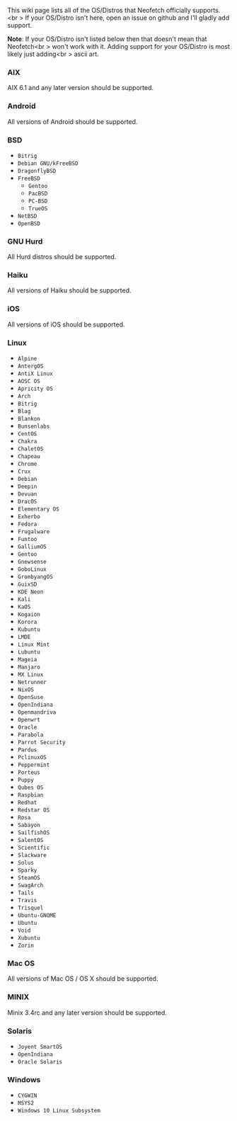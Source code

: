 This wiki page lists all of the OS/Distros that Neofetch officially supports.<br \>
If your OS/Distro isn't here, open an issue on github and I'll gladly add support.

**Note**: If your OS/Distro isn't listed below then that doesn't mean that Neofetch<br \>
won't work with it. Adding support for your OS/Distro is most likely just adding<br \>
ascii art.

### AIX

AIX 6.1 and any later version should be supported.


### Android

All versions of Android should be supported.


### BSD

- `Bitrig`
- `Debian GNU/kFreeBSD`
- `DragonflyBSD`
- `FreeBSD`
    - `Gentoo`
    - `PacBSD`
    - `PC-BSD`
    - `TrueOS`
- `NetBSD`
- `OpenBSD`


### GNU Hurd

All Hurd distros should be supported.


### Haiku

All versions of Haiku should be supported.


### iOS

All versions of iOS should be supported.


### Linux

- `Alpine`
- `AntergOS`
- `AntiX Linux`
- `AOSC OS`
- `Apricity OS`
- `Arch`
- `Bitrig`
- `Blag`
- `Blankon`
- `Bunsenlabs`
- `CentOS`
- `Chakra`
- `ChaletOS`
- `Chapeau`
- `Chrome`
- `Crux`
- `Debian`
- `Deepin`
- `Devuan`
- `DracOS`
- `Elementary OS`
- `Exherbo`
- `Fedora`
- `Frugalware`
- `Funtoo`
- `GalliumOS`
- `Gentoo`
- `Gnewsense`
- `GoboLinux`
- `GrombyangOS`
- `GuixSD`
- `KDE Neon`
- `Kali`
- `KaOS`
- `Kogaion`
- `Korora`
- `Kubuntu`
- `LMDE`
- `Linux Mint`
- `Lubuntu`
- `Mageia`
- `Manjaro`
- `MX Linux`
- `Netrunner`
- `NixOS`
- `OpenSuse`
- `OpenIndiana`
- `Openmandriva`
- `Openwrt`
- `Oracle`
- `Parabola`
- `Parrot Security`
- `Pardus`
- `PclinuxOS`
- `Peppermint`
- `Porteus`
- `Puppy`
- `Qubes OS`
- `Raspbian`
- `Redhat`
- `Redstar OS`
- `Rosa`
- `Sabayon`
- `SailfishOS`
- `SalentOS`
- `Scientific`
- `Slackware`
- `Solus`
- `Sparky`
- `SteamOS`
- `SwagArch`
- `Tails`
- `Travis`
- `Trisquel`
- `Ubuntu-GNOME`
- `Ubuntu`
- `Void`
- `Xubuntu`
- `Zorin`


### Mac OS

All versions of Mac OS / OS X should be supported.


### MINIX

Minix 3.4rc and any later version should be supported.


### Solaris

- `Joyent SmartOS`
- `OpenIndiana`
- `Oracle Solaris`


### Windows

- `CYGWIN`
- `MSYS2`
- `Windows 10 Linux Subsystem`
